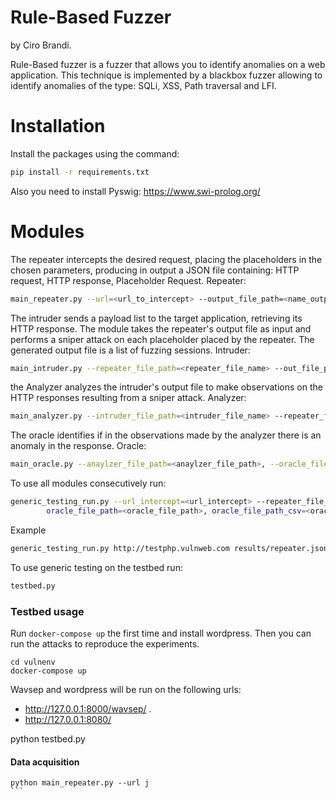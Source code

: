 # Rule-Based Fuzzer
by Ciro Brandi.

Rule-Based fuzzer is a fuzzer that allows you to identify anomalies on a web application. This technique is implemented by a blackbox fuzzer allowing to identify anomalies of the type: SQLi, XSS, Path traversal and LFI.
# Installation
Install the packages using the command:
```bash 
pip install -r requirements.txt
```
Also you need to install Pyswig: https://www.swi-prolog.org/
# Modules
The repeater intercepts the desired request, placing the placeholders in the chosen parameters, producing in output a JSON file containing: HTTP request, HTTP response, Placeholder Request.
Repeater:
```bash 
main_repeater.py --url=<url_to_intercept> --output_file_path=<name_output_file.json>
```
The intruder sends a payload list to the target application, retrieving its HTTP response. The module takes the repeater's output file as input and performs a sniper attack on each placeholder placed by the repeater. The generated output file is a list of fuzzing sessions.
Intruder:
```bash 
main_intruder.py --repeater_file_path=<repeater_file_name> --out_file_path=<name_output_file.json>
```
the Analyzer analyzes the intruder's output file to make observations on the HTTP responses resulting from a sniper attack.
Analyzer:
```bash 
main_analyzer.py --intruder_file_path=<intruder_file_name> --repeater_file_path=<repeater_file_name> --analyzer_file_path=<analyzer_output_file>
```
The oracle identifies if in the observations made by the analyzer there is an anomaly in the response.
Oracle:
```bash 
main_oracle.py --anaylzer_file_path=<anaylzer_file_path>, --oracle_file_path=<oracle_output_file_path>, oracle_file_path_csv=<oracle_output_file_path>
```
To use all modules consecutively run:
```bash 
generic_testing_run.py --url_intercept=<url_intercept> --repeater_file_path=<repeater_file_path> intruder_file_path=<intruder_file_path>, <analyzer_file_path_csv>, <analyzer_file_path_json>,
        oracle_file_path=<oracle_file_path>, oracle_file_path_csv=<oracle_file_path_csv>
```
Example
```bash
generic_testing_run.py http://testphp.vulnweb.com results/repeater.json results/intruder.json results/observer.csv results/observer.json
```
To use generic testing on the testbed run:
```bash
testbed.py
```


### Testbed usage 
Run `docker-compose up` the first time and install wordpress. 
Then you can run the attacks to reproduce the experiments.   
``` 
cd vulnenv 
docker-compose up 
``` 

Wavsep and wordpress will be run on the following urls:   
* http://127.0.0.1:8000/wavsep/ . 
* http://127.0.0.1:8080/     


python testbed.py




#### Data acquisition  
``` 
python main_repeater.py --url j
``` 